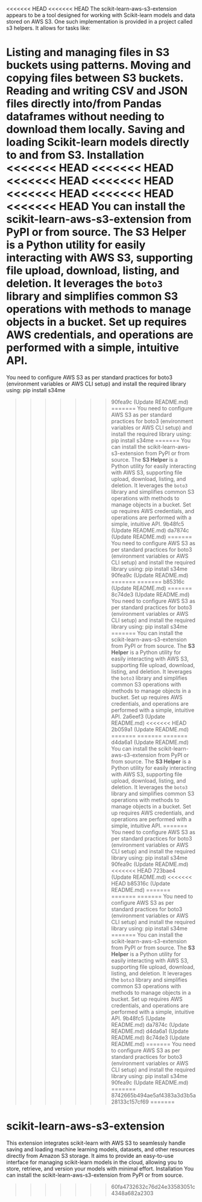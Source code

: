 <<<<<<< HEAD
<<<<<<< HEAD
The scikit-learn-aws-s3-extension appears to be a tool designed for working with Scikit-learn models and data stored on AWS S3. One such implementation is provided in a project called s3 helpers. It allows for tasks like:

Listing and managing files in S3 buckets using patterns.
Moving and copying files between S3 buckets.
Reading and writing CSV and JSON files directly into/from Pandas dataframes without needing to download them locally.
Saving and loading Scikit-learn models directly to and from S3.
Installation
<<<<<<< HEAD
<<<<<<< HEAD
<<<<<<< HEAD
<<<<<<< HEAD
<<<<<<< HEAD
<<<<<<< HEAD
<<<<<<< HEAD
You can install the scikit-learn-aws-s3-extension from PyPI or from source.
The **S3 Helper** is a Python utility for easily interacting with AWS S3, supporting file upload, download, listing, and deletion. It leverages the `boto3` library and simplifies common S3 operations with methods to manage objects in a bucket. Set up requires AWS credentials, and operations are performed with a simple, intuitive API.
=======
You need to configure AWS S3 as per standard practices for boto3 (environment variables or AWS CLI setup) and install the required library using:
pip install s34me
>>>>>>> 90fea9c (Update README.md)
=======
You need to configure AWS S3 as per standard practices for boto3 (environment variables or AWS CLI setup) and install the required library using:
pip install s34me
=======
You can install the scikit-learn-aws-s3-extension from PyPI or from source.
The **S3 Helper** is a Python utility for easily interacting with AWS S3, supporting file upload, download, listing, and deletion. It leverages the `boto3` library and simplifies common S3 operations with methods to manage objects in a bucket. Set up requires AWS credentials, and operations are performed with a simple, intuitive API.
>>>>>>> 9b48fc5 (Update README.md)
>>>>>>> da7874c (Update README.md)
=======
You need to configure AWS S3 as per standard practices for boto3 (environment variables or AWS CLI setup) and install the required library using:
pip install s34me
>>>>>>> 90fea9c (Update README.md)
=======
=======
>>>>>>> b85316c (Update README.md)
=======
>>>>>>> 8c74de3 (Update README.md)
You need to configure AWS S3 as per standard practices for boto3 (environment variables or AWS CLI setup) and install the required library using:
pip install s34me
=======
You can install the scikit-learn-aws-s3-extension from PyPI or from source.
The **S3 Helper** is a Python utility for easily interacting with AWS S3, supporting file upload, download, listing, and deletion. It leverages the `boto3` library and simplifies common S3 operations with methods to manage objects in a bucket. Set up requires AWS credentials, and operations are performed with a simple, intuitive API.
>>>>>>> 2a6eef3 (Update README.md)
<<<<<<< HEAD
>>>>>>> 2b059a1 (Update README.md)
=======
=======
=======
>>>>>>> d4da6a1 (Update README.md)
You can install the scikit-learn-aws-s3-extension from PyPI or from source.
The **S3 Helper** is a Python utility for easily interacting with AWS S3, supporting file upload, download, listing, and deletion. It leverages the `boto3` library and simplifies common S3 operations with methods to manage objects in a bucket. Set up requires AWS credentials, and operations are performed with a simple, intuitive API.
=======
You need to configure AWS S3 as per standard practices for boto3 (environment variables or AWS CLI setup) and install the required library using:
pip install s34me
>>>>>>> 90fea9c (Update README.md)
<<<<<<< HEAD
>>>>>>> 723bae4 (Update README.md)
<<<<<<< HEAD
>>>>>>> b85316c (Update README.md)
=======
=======
=======
You need to configure AWS S3 as per standard practices for boto3 (environment variables or AWS CLI setup) and install the required library using:
pip install s34me
=======
You can install the scikit-learn-aws-s3-extension from PyPI or from source.
The **S3 Helper** is a Python utility for easily interacting with AWS S3, supporting file upload, download, listing, and deletion. It leverages the `boto3` library and simplifies common S3 operations with methods to manage objects in a bucket. Set up requires AWS credentials, and operations are performed with a simple, intuitive API.
>>>>>>> 9b48fc5 (Update README.md)
>>>>>>> da7874c (Update README.md)
>>>>>>> d4da6a1 (Update README.md)
>>>>>>> 8c74de3 (Update README.md)
=======
You need to configure AWS S3 as per standard practices for boto3 (environment variables or AWS CLI setup) and install the required library using:
pip install s34me
>>>>>>> 90fea9c (Update README.md)
=======
>>>>>>> 8742665b494ae5af4383a3d3b5a28133c157cf69
=======
# scikit-learn-aws-s3-extension
This extension integrates scikit-learn with AWS S3 to seamlessly handle saving and loading machine learning models, datasets, and other resources directly from Amazon S3 storage. It aims to provide an easy-to-use interface for managing scikit-learn models in the cloud, allowing you to store, retrieve, and version your models with minimal effort.
Installation
You can install the scikit-learn-aws-s3-extension from PyPI or from source.
>>>>>>> 60fa4732632c76d24e33583051c4348a682a2303
